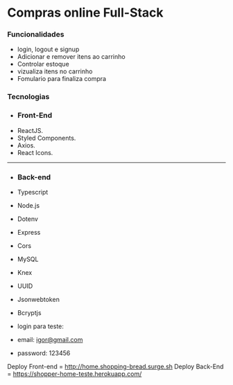 # 
# Compras online Full-Stack

### Funcionalidades

* login, logout e signup
* Adicionar e remover itens ao carrinho
* Controlar estoque
* vizualiza itens no carrinho
* Fomulario para finaliza compra 

### Tecnologias
* ### Front-End
* ReactJS.
* Styled Components.
* Axios.
* React Icons.
----------------------
* ### Back-end
* Typescript
* Node.js
* Dotenv
* Express
* Cors
* MySQL
* Knex
* UUID
* Jsonwebtoken
* Bcryptjs

* login para teste:
* email: igor@gmail.com
* password: 123456


Deploy Front-end = http://home.shopping-bread.surge.sh
Deploy Back-End = https://shopper-home-teste.herokuapp.com/

